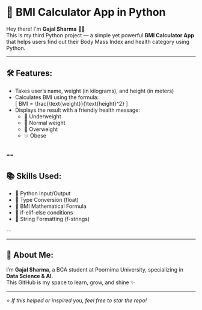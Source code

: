 # 💪 BMI Calculator App in Python

Hey there! I'm **Gajal Sharma** 👩‍💻  
This is my third Python project — a simple yet powerful **BMI Calculator App** that helps users find out their Body Mass Index and health category using Python.

---

## 🛠️ Features:
- Takes user’s name, weight (in kilograms), and height (in meters)
- Calculates BMI using the formula:  
\[
  BMI = \frac{\text{weight}}{\text{height}^2}
\]
- Displays the result with a friendly health message:
  - 🍃 Underweight
  - 🌼 Normal weight
  - 🍩 Overweight
  - 💥 Obese

--
---

## 📚 Skills Used:
- 📌 Python Input/Output
- 📌 Type Conversion (float)
- 📌 BMI Mathematical Formula
- 📌 if-elif-else conditions
- 📌 String Formatting (f-strings)

--

---

## 🚀 About Me:
I’m **Gajal Sharma**, a BCA student at Poornima University, specializing in **Data Science & AI**.  
This GitHub is my space to learn, grow, and shine ✨

---

⭐ *If this helped or inspired you, feel free to star the repo!*
